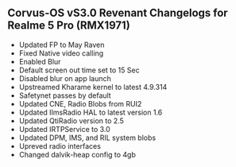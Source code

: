 ## Corvus-OS vS3.0 Revenant Changelogs for Realme 5 Pro (RMX1971)

- Updated FP to May Raven
- Fixed Native video calling
- Enabled Blur
- Default screen out time set to 15 Sec
- Disabled blur on app launch
- Upstreamed Kharame kernel to latest 4.9.314
- Safetynet passes by default
- Updated CNE, Radio Blobs from RUI2
- Updated IImsRadio HAL to latest version 1.6
- Updated QtiRadio version to 2.5
- Updated IRTPService to 3.0
- Updated  DPM, IMS, and RIL system blobs
- Upreved  radio interfaces
- Changed dalvik-heap config to 4gb
